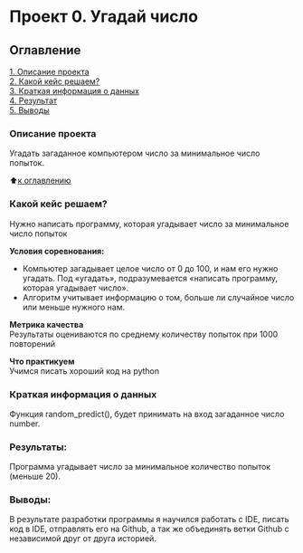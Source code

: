 # Проект 0. Угадай число

## Оглавление  
[1. Описание проекта](https://github.com/melkicolour/sf_data_science_107/tree/main/project_0/README.md#Описание-проекта)  
[2. Какой кейс решаем?](https://github.com/melkicolour/sf_data_science_107/tree/main/project_0/README.md#Какой-кейс-решаем)  
[3. Краткая информация о данных](https://github.com/melkicolour/sf_data_science_107/tree/main/project_0/README.md#Краткая-информация-о-данных)  
[4. Результат](https://github.com/melkicolour/sf_data_science_107/tree/main/project_0/README.md#Результат)    
[5. Выводы](https://github.com/melkicolour/sf_data_science_107/tree/main/project_0/README.md#Выводы) 

### Описание проекта    
Угадать загаданное компьютером число за минимальное число попыток.

:arrow_up:[к оглавлению](https://github.com/melkicolour/sf_data_science_107/tree/main/project_0/README.md)


### Какой кейс решаем?    
Нужно написать программу, которая угадывает число за минимальное число попыток

**Условия соревнования:**  
- Компьютер загадывает целое число от 0 до 100, и нам его нужно угадать. Под «угадать», подразумевается «написать программу, которая угадывает число».
- Алгоритм учитывает информацию о том, больше ли случайное число или меньше нужного нам.

**Метрика качества**     
Результаты оцениваются по среднему количеству попыток при 1000 повторений

**Что практикуем**     
Учимся писать хороший код на python

### Краткая информация о данных
Функция random_predict(), будет принимать на вход загаданное число number.

### Результаты:  
Программа угадывает число за минимальное количество попыток (меньше 20).

### Выводы:  
В результате разработки программы я научился работать с IDE, писать код в IDE, отправлять его на Github, а так же объединять ветки Github с независимой друг от друга историей. 